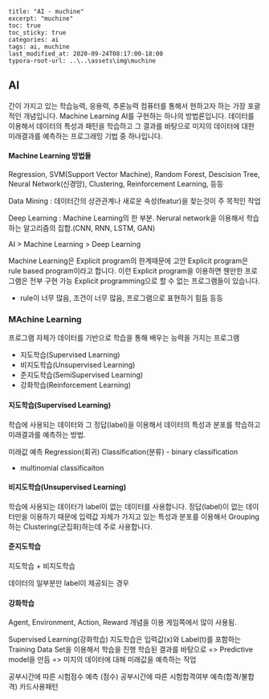 ```title: "AI - pandas_practice"
title: "AI - muchine"
excerpt: "muchine"
toc: true
toc_sticky: true
categories: ai
tags: ai, muchine
last_modified_at: 2020-09-24T08:17:00-18:00
typora-root-url: ..\..\assets\img\muchine
```

## AI

간이 가지고 있는 학습능력, 응용력, 추론능력 컴퓨터를 통해서 
현하고자 하는 가장 포괄적인 개념입니다.
Machine Learning AI를 구현하는 하나의 방법론입니다. 
데이터를 이용해서 데이터의 특성과 패턴을 학습하고 그 결과를 바탕으로 
미지의 데이터에 대한 미래결과를 예측하는 프로그래밍 기법 중 하나입니다.

####  Machine Learning 방법들

Regression, SVM(Support Vector Machine), Random Forest, Descision Tree,
Neural Network(신경망), Clustering, Reinforcement Learning, 등등

Data Mining : 데이터간의 상관관계나 새로운 속성(featur)을 찾는것이 주 목적인 작업

Deep Learning : Machine Learning의 한 부분. Nerural network을 이용해서 
                             학습하는 알고리즘의 집합.(CNN, RNN, LSTM, GAN)

AI > Machine Learning > Deep Learning

Machine Learning은 Explicit program의 한계때문에 고안
Explicit program은 rule based program이라고 합니다.
이런 Explicit program을 이용하면 웬만한 프로그램은 전부 구현 가능
Explicit programming으로 할 수 없는 프로그램들이 있습니다.

- rule이 너무 많음, 조건이 너무 많음, 프로그램으로 표현하기 힘듬 등등



### MAchine Learning

프로그램 자체가 데이터를 기반으로 학습을 통해 배우는 능력을 가지는 프로그램

 - 지도학습(Supervised Learning)
 - 비지도학습(Unsupervised Learning)
 - 준지도학습(SemiSupervised Learning)
 - 강화학습(Reinforcement Learning)

 #### 지도학습(Supervised Learning)

학습에 사용되는 데이터와 그 정답(label)을 이용해서 데이터의 특성과 분포를 학습하고 미래결과를 예측하는 방법.

미래값 예측
Regression(회귀)
Classification(분류) - binary classification

- multinomial classificaiton

#### 비지도학습(Unsupervised Learning)

학습에 사용되는 데이터가 label이 없는 데이터를 사용합니다.
정답(label)이 없는 데이터만을 이용하기 때문에 입력값 자체가 가지고 있는 특성과 분포를 이용해서
Grouping하는 Clustering(군집화)하는데 주로 사용합니다.

####  준지도학습 

지도학습 + 비지도학습

데이터의 일부분만 label이 제공되는 경우

#### 강화학습

Agent, Environment, Action, Reward 개념을 이용
게임쪽에서 많이 사용됨.

Supervised Learning(강화학습)
지도학습은 입력값(x)와 Label(t)를 포함하는 Training Data Set을 이용해서 
학습을 진행
학습된 결과를 바탕으로 => Predictive model을 만듬 => 미지의 데이터에 대해 미래값을 예측하는 작업

공부시간에 따른 시험점수 예측 (점수)
공부시간에 따른 시험합격여부 예측(합격/불합격)
카드사용패턴

